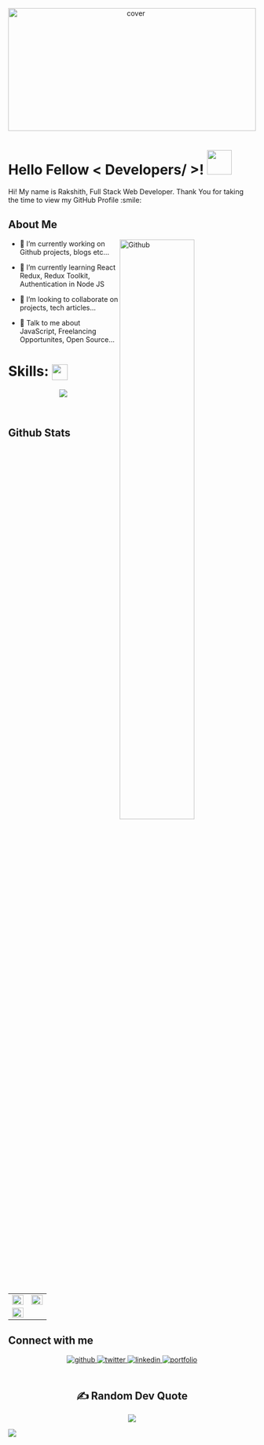 <div align="center">
<img width="100%" height = "250px" src="https://cdn.pfps.gg/banners/9147-dark-n-purple-sky-banner.gif" alt="cover" />
</div>

<h1> Hello Fellow < Developers/ >! <img src = "https://raw.githubusercontent.com/rahulbanerjee26/githubProfileReadmeGenerator/main/gifs/wave.gif" width = 50px height='50px'> </h1>
<div size='20px'> Hi! My name is Rakshith, Full Stack Web Developer.
 Thank You for taking the time to view my GitHub Profile :smile: 
</div>

<h2 style="display: flex; align-items: center;">
  About Me 
<!--   <img src="https://raw.githubusercontent.com/rahulbanerjee26/githubProfileReadmeGenerator/main/gifs/eatSleepCodeRepeat.gif" width="100px" style="margin-left: 10px;"> -->
</h2>

<img width="55%" align="right" alt="Github" src="https://raw.githubusercontent.com/rahulbanerjee26/githubProfileReadmeGenerator/47a1a7b035154ce002fffc42e803b6ca8acbc4f3/gifs/git-header.svg" />


- 🔭 I’m currently working on Github projects, blogs etc...

- 🌱 I’m currently learning React Redux, Redux Toolkit, Authentication in Node JS 

- 👯 I’m looking to collaborate on projects, tech articles... 

- 💬 Talk to me about JavaScript, Freelancing Opportunites, Open Source... 

# Skills: <img src = "https://raw.githubusercontent.com/rahulbanerjee26/githubProfileReadmeGenerator/main/gifs/code.gif" width = 32px height=32px style="vertical-align: middle;">

<p align="center">
  <a href="https://skillicons.dev">
    <img src="https://skillicons.dev/icons?i=html,css,js,bootstrap,tailwind,materialui,sass,jquery,php,laravel,react,nodejs,express,mongodb,git,github,jest,less,md,mysql,npm,redux,vscode,postman,figma&perline=8" />
  </a>
</p>

<br/>  

## Github Stats  
<table><tr><td valign="center" width="50%">

<img src="https://github-readme-stats.vercel.app/api?username=rakshithn050&show_icons=true&count_private=true&hide_border=true" align="left" style="width: 100%" />

</td><td valign="top" width="50%">

<img src="https://github-readme-stats.vercel.app/api/top-langs/?username=rakshithn050&hide_border=true&layout=compact" align="left" style="width: 100%" />

</td></tr>
</td><td valign="top" width="50%">

<img src="https://github-readme-streak-stats.herokuapp.com/?user=rakshithn050&hide_border=true" align="left" style="width: 100%" />

</td></tr>
</table>  


## Connect with me  
<div align="center">
<a href="https://github.com/rakshithn050" target="_blank">
<img src=https://img.shields.io/badge/github-%2324292e.svg?&style=for-the-badge&logo=github&logoColor=white alt=github style="margin-bottom: 5px;" />
</a>
<a href="https://x.com/RAKSHIT46275711" target="_blank">
<img src="https://img.shields.io/twitter/follow/RAKSHIT46275711?style=for-the-badge&logo=x&logoColor=white&logoSize=auto&label=TWITTER&labelColor=gray&color=gray" alt=twitter style="margin-bottom: 5px;" />
</a>

<a href="https://www.linkedin.com/in/rakshith~n/" target="_blank">
<img src="https://img.shields.io/badge/linkedin-%231E77B5.svg?&style=for-the-badge&logo=linkedin&logoColor=white" alt=linkedin style="margin-bottom: 5px;" />
</a>
<a href="https://rakshithn050.github.io/portfolio/" target="_blank">
<img src="https://img.shields.io/badge/portfolio-blue?style=for-the-badge&logo=githubpages&logoColor=white&logoSize=auto&link=https%3A%2F%2Frakshithn050.github.io%2Fportfolio%2F" alt=portfolio style="margin-bottom: 5px;" />
</a>
</div>  
  

<br/>  

<div align="center">
  <h2>✍ Random Dev Quote</h2>
  
  ![](https://quotes-github-readme.vercel.app/api?type=horizontal&theme=radical)
  <br/>
</div>
  
  [![](https://visitcount.itsvg.in/api?id=rakshithn050&icon=0&color=1)](https://visitcount.itsvg.in)
